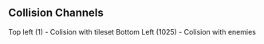 

Collision Channels
------------------
Top left (1) - Colision with tileset
Bottom Left (1025) - Colision with enemies
